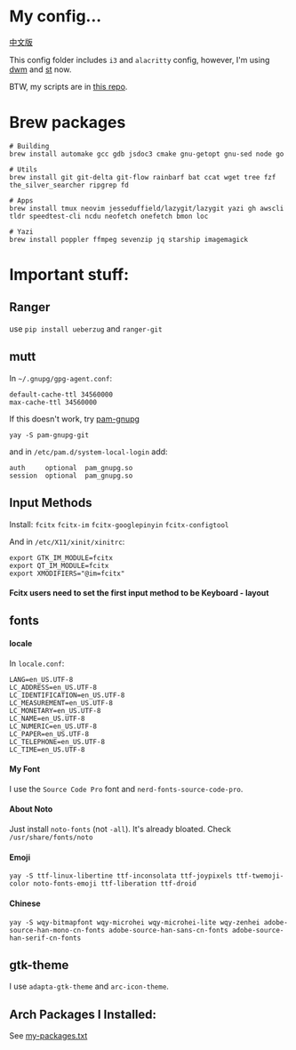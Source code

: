 # My config...

[中文版](./README_cn.md)

This config folder includes `i3` and `alacritty` config, however, I'm using [dwm](https://github.com/theniceboy/dwm) and [st](https://github.com/theniceboy/st) now.

BTW, my scripts are in [this repo](https://github.com/theniceboy/scripts).

# Brew packages
```
# Building
brew install automake gcc gdb jsdoc3 cmake gnu-getopt gnu-sed node go

# Utils
brew install git git-delta git-flow rainbarf bat ccat wget tree fzf the_silver_searcher ripgrep fd

# Apps
brew install tmux neovim jesseduffield/lazygit/lazygit yazi gh awscli tldr speedtest-cli ncdu neofetch onefetch bmon loc

# Yazi
brew install poppler ffmpeg sevenzip jq starship imagemagick
```

# Important stuff:
## Ranger
use `pip install ueberzug` and `ranger-git`

## mutt
In `~/.gnupg/gpg-agent.conf`:
```
default-cache-ttl 34560000
max-cache-ttl 34560000
```
If this doesn't work, try [pam-gnupg](https://github.com/cruegge/pam-gnupg)
```
yay -S pam-gnupg-git
```
and in `/etc/pam.d/system-local-login` add:
```
auth     optional  pam_gnupg.so
session  optional  pam_gnupg.so
```

## Input Methods
Install: `fcitx` `fcitx-im` `fcitx-googlepinyin` `fcitx-configtool`

And in `/etc/X11/xinit/xinitrc`:
```
export GTK_IM_MODULE=fcitx
export QT_IM_MODULE=fcitx
export XMODIFIERS="@im=fcitx"
```

#### Fcitx users need to set the first input method to be Keyboard - layout

## fonts
#### locale
In `locale.conf`:
```
LANG=en_US.UTF-8
LC_ADDRESS=en_US.UTF-8
LC_IDENTIFICATION=en_US.UTF-8
LC_MEASUREMENT=en_US.UTF-8
LC_MONETARY=en_US.UTF-8
LC_NAME=en_US.UTF-8
LC_NUMERIC=en_US.UTF-8
LC_PAPER=en_US.UTF-8
LC_TELEPHONE=en_US.UTF-8
LC_TIME=en_US.UTF-8
```

#### My Font
I use the `Source Code Pro` font and `nerd-fonts-source-code-pro`.

#### About Noto
Just install `noto-fonts` (not `-all`). It's already bloated. Check `/usr/share/fonts/noto`

#### Emoji
```
yay -S ttf-linux-libertine ttf-inconsolata ttf-joypixels ttf-twemoji-color noto-fonts-emoji ttf-liberation ttf-droid
```

#### Chinese
```
yay -S wqy-bitmapfont wqy-microhei wqy-microhei-lite wqy-zenhei adobe-source-han-mono-cn-fonts adobe-source-han-sans-cn-fonts adobe-source-han-serif-cn-fonts
```

## gtk-theme
I use `adapta-gtk-theme` and `arc-icon-theme`.

## Arch Packages I Installed:
See [my-packages.txt](https://github.com/theniceboy/.config/blob/master/my-packages.txt)
